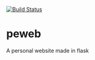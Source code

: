 [![Build Status](https://travis-ci.org/LinuxKid21/peweb.svg?branch=master)](https://travis-ci.org/LinuxKid21/peweb)

# peweb
A personal website made in flask
